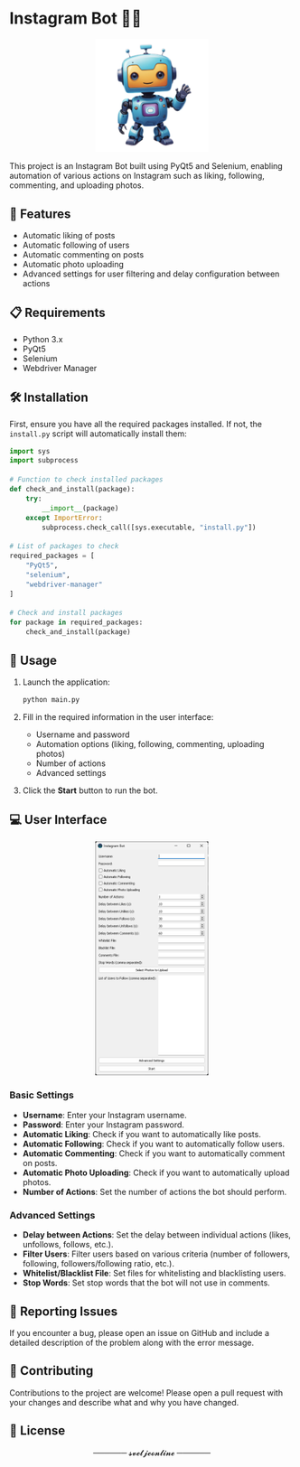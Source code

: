 # Instagram Bot 🤖📸

<p align="center">
  <img src="igbot.png" alt="Instagram Bot" width="200">
</p>

This project is an Instagram Bot built using PyQt5 and Selenium, enabling automation of various actions on Instagram such as liking, following, commenting, and uploading photos.

## 🌟 Features
- Automatic liking of posts
- Automatic following of users
- Automatic commenting on posts
- Automatic photo uploading
- Advanced settings for user filtering and delay configuration between actions

## 📋 Requirements
- Python 3.x
- PyQt5
- Selenium
- Webdriver Manager

## 🛠️ Installation
First, ensure you have all the required packages installed. If not, the `install.py` script will automatically install them:

```python
import sys
import subprocess

# Function to check installed packages
def check_and_install(package):
    try:
        __import__(package)
    except ImportError:
        subprocess.check_call([sys.executable, "install.py"])

# List of packages to check
required_packages = [
    "PyQt5",
    "selenium",
    "webdriver-manager"
]

# Check and install packages
for package in required_packages:
    check_and_install(package)
```

## 🚀 Usage
1. Launch the application:

    ```bash
    python main.py
    ```

2. Fill in the required information in the user interface:
    - Username and password
    - Automation options (liking, following, commenting, uploading photos)
    - Number of actions
    - Advanced settings

3. Click the **Start** button to run the bot.

## 💻 User Interface
<p align="center">
  <img src="igg.png" alt="User Interface" width="200">
</p>

### Basic Settings
- **Username**: Enter your Instagram username.
- **Password**: Enter your Instagram password.
- **Automatic Liking**: Check if you want to automatically like posts.
- **Automatic Following**: Check if you want to automatically follow users.
- **Automatic Commenting**: Check if you want to automatically comment on posts.
- **Automatic Photo Uploading**: Check if you want to automatically upload photos.
- **Number of Actions**: Set the number of actions the bot should perform.

### Advanced Settings
- **Delay between Actions**: Set the delay between individual actions (likes, unfollows, follows, etc.).
- **Filter Users**: Filter users based on various criteria (number of followers, following, followers/following ratio, etc.).
- **Whitelist/Blacklist File**: Set files for whitelisting and blacklisting users.
- **Stop Words**: Set stop words that the bot will not use in comments.

## 🐞 Reporting Issues
If you encounter a bug, please open an issue on GitHub and include a detailed description of the problem along with the error message.

## 🤝 Contributing
Contributions to the project are welcome! Please open a pull request with your changes and describe what and why you have changed.

## 📄 License

<p align="center">────── 𝓼𝓿𝓮𝓽𝓳𝓮𝓸𝓷𝓵𝓲𝓷𝓮 ──────</p>
